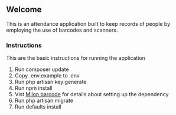 ## Welcome

This is an attendance application built to keep records of people by employing the use of barcodes and scanners.

### Instructions

This are the basic instructions for running the application

1. Run composer update
2. Copy .env.example to .env
3. Run php artisan key:generate
4. Run npm install
5. Vist [Milon barcode](https://github.com/milon/barcode) for details about setting up the dependency
6. Run php artisan migrate
7. Run defaults install